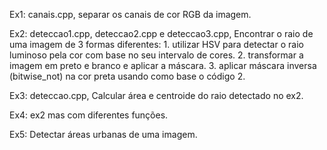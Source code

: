 Ex1: canais.cpp, separar os canais de cor RGB da imagem.

Ex2: deteccao1.cpp, deteccao2.cpp e deteccao3.cpp, Encontrar o raio de uma imagem de 3 formas diferentes: 
    1. utilizar HSV para detectar o raio luminoso pela cor com base no seu intervalo de cores.
    2. transformar a imagem em preto e branco e aplicar a máscara.
    3. aplicar máscara inversa (bitwise_not) na cor preta usando como base o código 2.

Ex3: deteccao.cpp, Calcular área e centroide do raio detectado no ex2.

Ex4: ex2 mas com diferentes funções.

Ex5: Detectar áreas urbanas de uma imagem.